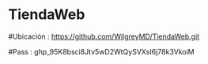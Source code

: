 # TiendaWeb

#Ubicación : https://github.com/WilgreyMD/TiendaWeb.git

#Pass : 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
